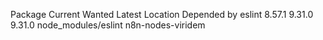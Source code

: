Package  Current  Wanted  Latest  Location             Depended by
eslint    8.57.1  9.31.0  9.31.0  node_modules/eslint  n8n-nodes-viridem
